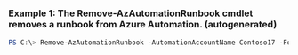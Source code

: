 ### Example 1: The Remove-AzAutomationRunbook cmdlet removes a runbook from Azure Automation. (autogenerated)
```powershell
PS C:\> Remove-AzAutomationRunbook -AutomationAccountName Contoso17 -Force  -Name Runbook03 -ResourceGroupName ResourceGroup01
```

